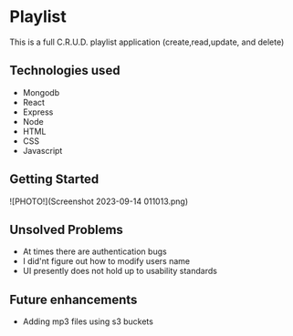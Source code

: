 # Playlist 

This is a full C.R.U.D. playlist application (create,read,update, and delete)


## Technologies used
- Mongodb
- React 
- Express
- Node
- HTML
- CSS
- Javascript

## Getting Started

![PHOTO!](Screenshot 2023-09-14 011013.png)

[Trello]: https://trello.com/invite/b/Ymsq6Eav/ATTI2f2a103c03be53ef2ee06adf149282a336F8E57A/mod-3

## Unsolved Problems
- At times there are authentication bugs
- I did'nt figure out how to modify users name
- UI presently does not hold up to usability standards

## Future enhancements
- Adding mp3 files using s3 buckets



